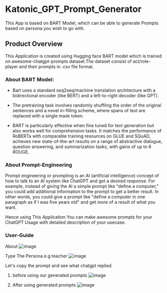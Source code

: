 # Katonic_GPT_Prompt_Generator

This App is based on BART Model, which can be able to generate Prompts based on persona you wish to go with.

## Product Overview

This Application is created using Hugging face BART model which is trained on awesome-chatgpt-prompts dataset.The dataset consist of act/role-player and their prompts in .csv file format. 

### About BART Model:
- Bart uses a standard seq2seq/machine translation architecture with a bidirectional encoder (like BERT) and a left-to-right decoder (like GPT).

- The pretraining task involves randomly shuffling the order of the original sentences and a novel in-filling scheme, where spans of text are replaced with a single mask token.

- BART is particularly effective when fine tuned for text generation but also works well for comprehension tasks. It matches the performance of RoBERTa with comparable training resources on GLUE and SQuAD, achieves new state-of-the-art results on a range of abstractive dialogue, question answering, and summarization tasks, with gains of up to 6 ROUGE.

### About Prompt-Engineering

Prompt engineering or prompting is an AI (artificial intelligence) concept of how to talk to an AI system like ChatGPT and get a desired response. For example, instead of giving the AI a simple prompt like "define a computer," you could add additional information to the prompt to get a better result. In other words, you could give a prompt like "define a computer in one paragraph as if I was five years old" and get more of a result of what you want.

Hence using This Application You can make awesome prompts for your ChatGPT Usage with detailed description of your usecase.

### User-Guide
About
![image](https://user-images.githubusercontent.com/124993015/218325957-772812de-15b6-41ff-94ad-cf7c42036ae2.png)

Type The Persona e.g teacher
![image](https://user-images.githubusercontent.com/124993015/218326225-c733eb27-e29a-443a-bb4e-85209d4840d9.png)

Let's copy the prompt and see what chatgpt replied
1. before using our generated prompts
![image](https://user-images.githubusercontent.com/124993015/218326722-d04ae3e4-300a-4720-842b-8d081f91b9c3.png)


3. After using generated prompts
![image](https://user-images.githubusercontent.com/124993015/218326400-938f7a6e-d48e-4ea6-acfb-86390041aa5a.png)


